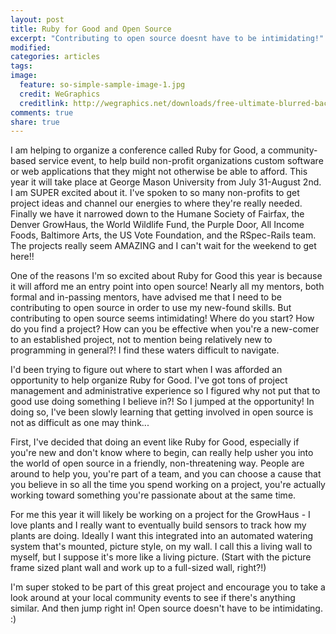 ```yaml
---
layout: post
title: Ruby for Good and Open Source
excerpt: "Contributing to open source doesnt have to be intimidating!"
modified:
categories: articles
tags:
image:
  feature: so-simple-sample-image-1.jpg
  credit: WeGraphics
  creditlink: http://wegraphics.net/downloads/free-ultimate-blurred-background-pack/
comments: true
share: true
---
```


I am helping to organize a conference called Ruby for Good, a community-based service event, to help build non-profit organizations custom software or web applications that they might not otherwise be able to afford. This year it will take place at George Mason University from July 31-August 2nd. I am SUPER excited about it. I've spoken to so many non-profits to get project ideas and channel our energies to where they're really needed. Finally  we have it narrowed down to the Humane Society of Fairfax, the Denver GrowHaus, the World Wildlife Fund, the Purple Door, All Income Foods, Baltimore Arts, the US Vote Foundation, and the RSpec-Rails team. The projects really seem AMAZING and I can't wait for the weekend to get here!!

One of the reasons I'm so excited about Ruby for Good this year is because it will afford me an entry point into open source! Nearly all my mentors, both formal and in-passing mentors, have advised me that I need to be contributing to open source in order to use my new-found skills. But contributing to open source seems intimidating! Where do you start? How do you find a project? How can you be effective when you're a new-comer to an established project, not to mention being relatively new to programming in general?! I find these waters difficult to navigate.

I'd been trying to figure out where to start when I was afforded an opportunity to help organize Ruby for Good. I've got tons of project management and administrative experience so I figured why not put that to good use doing something I believe in?! So I jumped at the opportunity! In doing so, I've been slowly learning that getting involved in open source is not as difficult as one may think...

First, I've decided that doing an event like Ruby for Good, especially if you're new and don't know where to begin, can really help usher you into the world of open source in a friendly, non-threatening way. People are around to help you, you're part of a team, and you can choose a cause that you believe in so all the time you spend working on a project, you're actually working toward something you're passionate about at the same time.

For me this year it will likely be working on a project for the GrowHaus - I love plants and I really want to eventually build sensors to track how my plants are doing. Ideally I want this integrated into an automated watering system that's mounted, picture style, on my wall. I call this a living wall to myself, but I suppose it's more like a living picture. (Start with the picture frame sized plant wall and work up to a full-sized wall, right?!)

I'm super stoked to be part of this great project and encourage you to take a look around at your local community events to see if there's anything similar. And then jump right in! Open source doesn't have to be intimidating. :)

